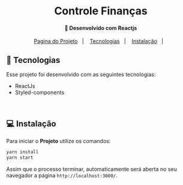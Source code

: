 <h1 align="center">
     Controle Finanças
</h1>

<h4 align="center">
  🚀 Desenvolvido com Reactjs
</h4>

<p align="center">
  <a href="https://react-controle.vercel.app/">Pagina do Projeto</a>&nbsp;&nbsp;&nbsp;|&nbsp;&nbsp;&nbsp;
  <a href="#rocket-tecnologias">Tecnologias</a>&nbsp;&nbsp;&nbsp;|&nbsp;&nbsp;&nbsp;
  <a href="#-instalação">Instalação</a>&nbsp;&nbsp;&nbsp;|&nbsp;&nbsp;&nbsp;
  
</p>

## :rocket: Tecnologias

Esse projeto foi desenvolvido com as seguintes tecnologias:

- ReactJs
- Styled-components
<br>

## 💻 Instalação

Para iniciar o **Projeto** utilize os comandos:

```bash
yarn install
yarn start
```
Assim que o processo terminar, automaticamente será aberta no seu navegador a página `http://localhost:3000/`.
